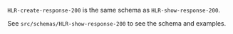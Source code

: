 `HLR-create-response-200` is the same schema as `HLR-show-response-200`.

See `src/schemas/HLR-show-response-200` to see the schema and examples.
